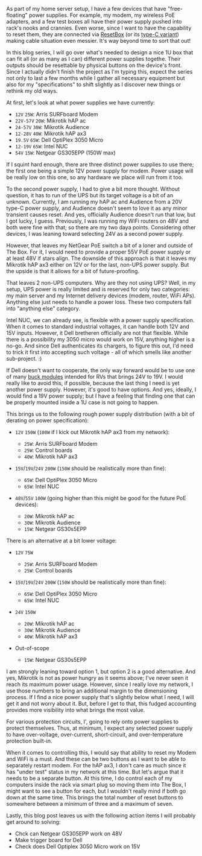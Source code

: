 As part of my home server setup, I have a few devices that have "free-floating"
power supplies. For example, my modem, my wireless PoE adapters, and a few test
boxes all have their power supply pushed into rack's nooks and crannies. Even
worse, since I want to have the capability to reset them, they are connected via
[ResetBox](https://www.medo64.com/resetbox/) (or its [type-C variant](https://www.medo64.com/2023/05/type-c-power-delivery-as-passive-poe-source/))
making cable situation even messier. It's way beyond time to sort that out!

In this blog series, I will go over what's needed to design a nice 1U box that
can fit all (or as many as I can) different power supplies togethe. Their
outputs should be resettable by physical buttons on the device's front. Since I
actually didn't finish the project as I'm typing this, expect the series not
only to last a few months while I gather all necessary equipment but also for my
"specifications" to shift slightly as I discover new things or rethink my old
ways.

At first, let's look at what power supplies we have currently:
* `12V` `25W`: Arris SURFboard Modem
* `22V-57V` `20W`: Mikrotik hAP ac
* `24-57V` `30W`: Mikrotik Audience
* `12-28V` `40W`: Mikrotik hAP ax3
* `19.5V` `65W`: Dell OptiPlex 3050 Micro
* `12-19V` `65W`: Intel NUC
* `54V` `15W`: Netgear GS305EPP (150W max)

If I squint hard enough, there are three distinct power supplies to use there;
the first one being a simple 12V power supply for modem. Power usage will be
really low on this one, so any hardware we place will run from it too.

To the second power supply, I had to give a bit more thought. Without question,
it has to run of the UPS but its target voltage is a bit of an unknown.
Currently, I am running my hAP ac and Audience from a 20V type-C power supply,
and Audience doesn't seem to love it as any minor transient causes reset. And
yes, officially Audience doesn't run that low, but I got lucky, I guess.
Previously, I was running my WiFi routers on 48V and both were fine with that;
so there are my two daya points. Considering other devices, I was leaning toward
selecting 24V as a second power supply.

However, that leaves my NetGear PoE switch a bit of a loner and outside of The
Box. For it, I would need to provide a proper 55V PoE power supply or at least
48V if stars align. The downside of this approach is that it leaves my Mikrotik
hAP ax3 either on 12V or for the last, non-UPS power supply. But the upside is
that it allows for a bit of future-proofing.

That leaves 2 non-UPS computers. Why are they not using UPS? Well, in my setup,
UPS power is really limited and is reserved for only two categories: my main
server and my Internet delivery devices (modem, router, WiFi APs). Anything else
just needs to handle a power loss. These two computers fall into "anything else"
category.

Intel NUC, we can already see, is flexible with a power supply specification.
When it comes to standard industrial voltages, it can handle both 12V and 15V
inputs. However, it Dell bretheren officially are not that flexible. While there
is a possibility my 3050 micro would work on 15V, anything higher is a no-go.
And since Dell authenticates its chargers, to figure this out, I'd need to trick
it first into accepting such voltage - all of which smells like another
sub-project. :)

If Dell doesn't want to cooperate, the only way forward would be to use one of
many [buck modules](https://www.amazon.com/dp/B07HRBT529/) intended for RVs that
brings 24V to 19V. I would really like to avoid this, if possible, because the
last thing I need is yet another power supply. However, it's good to have
options. And yes, ideally, I would find a 19V power supply; but I have a feeling
that finding one that can be properly mounted inside a 1U case is not going to
happen.

This brings us to the following rough power supply distribution (with a bit of
derating on power specification):
* `12V` `150W` (`100W` if I kick out Mikrotik hAP ax3 from my network):
  - `25W`: Arris SURFboard Modem
  - `25W`: Control boards
  - `40W`: Mikrotik hAP ax3

* `15V`/`19V`/`24V` `200W` (`150W` should be realistically more than fine):
  - `65W`: Dell OptiPlex 3050 Micro
  - `65W`: Intel NUC

* `48V`/`55V` `100W` (going higher than this might be good for the future PoE devices):
  - `20W`: Mikrotik hAP ac
  - `30W`: Mikrotik Audience
  - `15W`: Netgear GS30s5EPP

There is an alternative at a bit lower voltage:

* `12V` `75W`
  - `25W`: Arris SURFboard Modem
  - `25W`: Control boards

* `15V`/`19V`/`24V` `200W` (`150W` should be realistically more than fine):
  - `65W`: Dell OptiPlex 3050 Micro
  - `65W`: Intel NUC

* `24V` `150W`
  - `20W`: Mikrotik hAP ac
  - `30W`: Mikrotik Audience
  - `40W`: Mikrotik hAP ax3

* Out-of-scope
  - `15W`: Netgear GS30s5EPP

I am strongly leaning toward option 1, but option 2 is a good alternative. And
yes, Mikrotik is not as power hungry as it seems above; I've never seen it reach
its maximum power usage. However, since I really love my network, I use those
numbers to bring an additional margin to the dimensioning process. If I find a
nice power supply that's slightly below what I need, I will get it and not worry
about it. But, before I get to that, this fudged accounting provides more
visibility into what brings the most value.

For various protection circuits, I', going to rely onto power supplies to
protect themselves. Thus, at minimum, I expect any selected power supply to have
over-voltage, over-current, short-circuit, and over-temperature protection
built-in.

When it comes to controlling this, I would say that ability to reset my Modem
and WiFi is a must. And these can be two buttons as I want to be able to
separately restart modem. For the hAP ax3, I don't care as much since it has
"under test" status in my network at this time. But let's argue that it needs to
be a separate button. At this time, I do control each of my computers inside the
rack via smart plug so moving them into The Box, I might want to see a button
for each, but I wouldn't really mind if both go down at the same time. This
brings the total number of reset buttons to somewhere between a minimum of three
and a maximum of seven.

Lastly, this blog post leaves us with the following action items I will probably
get around to solving:
* Chck can Netgear GS305EPP work on 48V
* Make trigger board for Dell
* Check does Dell Optiplex 3050 Micro work on 15V
